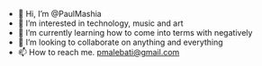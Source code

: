 - 👋 Hi, I’m @PaulMashia
- 👀 I’m interested in technology, music and art
- 🌱 I’m currently learning how to come into terms with negatively 
- 💞️ I’m looking to collaborate on anything and everything
- 📫 How to reach me. pmalebati@gmail.com

<!---
PaulMashia/PaulMashia is a ✨ special ✨ repository because its `README.md` (this file) appears on your GitHub profile.
You can click the Preview link to take a look at your changes.
--->
